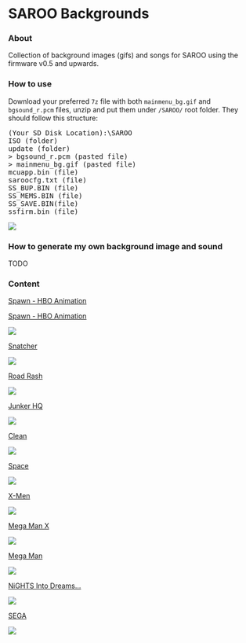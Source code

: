 # SAROO Backgrounds

### About

Collection of background images (gifs) and songs for SAROO using the firmware v0.5 and upwards.

### How to use

Download your preferred `7z` file with both `mainmenu_bg.gif` and `bgsound_r.pcm` files, unzip and put them under `/SAROO/` root folder.
They should follow this structure:

<pre>
(Your SD Disk Location):\SAROO
ISO (folder)
update (folder)
> bgsound_r.pcm (pasted file)
> mainmenu_bg.gif (pasted file)
mcuapp.bin (file)
saroocfg.txt (file)
SS_BUP.BIN (file)
SS_MEMS.BIN (file)
SS_SAVE.BIN(file)
ssfirm.bin (file)
</pre>

![](images/example1.png)

### How to generate my own background image and sound

TODO

### Content

[Spawn - HBO Animation](https://github.com/williamdsw/saroo-backgrounds/blob/master/downloads/others/spawn-hbo-animation.7z "download")

<a href="[downloads/others/spawn-hbo-animation.7z](https://github.com/williamdsw/saroo-backgrounds/blob/master/downloads/others/spawn-hbo-animation.7z)" title="Download" download>Spawn - HBO Animation</a>

![](gifs/spawn-hbo-animation.gif)

[Snatcher](downloads/others/snatcher.7z)

![](gifs/snatcher.gif)

[Road Rash](downloads/others/road-rash.7z)

![](gifs/road-rash.gif)

[Junker HQ](downloads/others/junker-hq.7z)

![](gifs/junker-hq.gif)

[Clean](downloads/others/clean.7z)

![](gifs/clean.gif)

[Space](downloads/others/space.7z)

![](gifs/space.gif)

[X-Men](downloads/others/xmen.7z)

![](gifs/xmen.gif)

[Mega Man X](downloads/megaman/megaman-x.7z)

![](gifs/megaman-x.gif)

[Mega Man](downloads/megaman/megaman.7z)

![](gifs/megaman.gif)

[NiGHTS Into Dreams...](downloads/others/nights-into-dreams.7z)

![](gifs/nights-into-dreams.gif)

[SEGA](downloads/others/sega.7z)

![](gifs/sega.gif)
